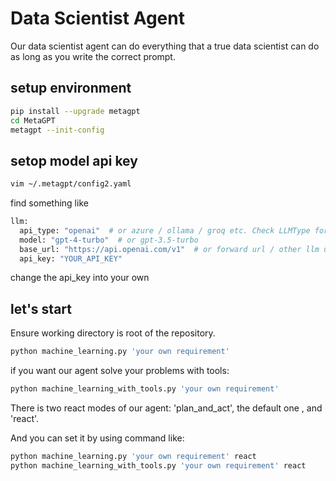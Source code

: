 # Data Scientist Agent
Our data scientist agent can do everything that a true data scientist can do as long as you write the correct prompt.

## setup environment
```bash
pip install --upgrade metagpt
cd MetaGPT
metagpt --init-config
```
## setop model api key
```bash
vim ~/.metagpt/config2.yaml
```
find something like 
```bash
llm:
  api_type: "openai"  # or azure / ollama / groq etc. Check LLMType for more options
  model: "gpt-4-turbo"  # or gpt-3.5-turbo
  base_url: "https://api.openai.com/v1"  # or forward url / other llm url
  api_key: "YOUR_API_KEY"
```
change the api_key into your own

## let's start 
Ensure working directory is root of the repository.

```bash
python machine_learning.py 'your own requirement'
```
if you want our agent solve your problems with tools:
```bash
python machine_learning_with_tools.py 'your own requirement'
```


There is two react modes of our agent: 'plan_and_act', the default one , and 'react'.

And you can set it by using command like:
```bash
python machine_learning.py 'your own requirement' react
python machine_learning_with_tools.py 'your own requirement' react
